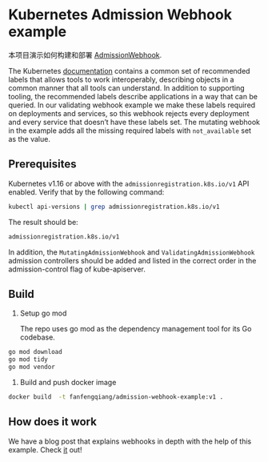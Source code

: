 # Kubernetes Admission Webhook example

本项目演示如何构建和部署 [AdmissionWebhook](https://kubernetes.io/docs/reference/access-authn-authz/extensible-admission-controllers/#admission-webhooks).

The Kubernetes [documentation](https://kubernetes.io/docs/concepts/overview/working-with-objects/common-labels/) contains a common set of recommended labels that allows tools to work interoperably, describing objects in a common manner that all tools can understand. In addition to supporting tooling, the recommended labels describe applications in a way that can be queried.
In our validating webhook example we make these labels required on deployments and services, so this webhook rejects every deployment and every service that doesn’t have these labels set. The mutating webhook in the example adds all the missing required labels with `not_available` set as the value.

## Prerequisites

Kubernetes v1.16 or above with the `admissionregistration.k8s.io/v1` API enabled. Verify that by the following command:

```bash
kubectl api-versions | grep admissionregistration.k8s.io/v1
```

The result should be:

```bash
admissionregistration.k8s.io/v1
```

In addition, the `MutatingAdmissionWebhook` and `ValidatingAdmissionWebhook` admission controllers should be added and listed in the correct order in the admission-control flag of kube-apiserver.

## Build

1. Setup go mod

   The repo uses go mod as the dependency management tool for its Go codebase.

```bash
go mod download
go mod tidy
go mod vendor
```

1. Build and push docker image

```bash
docker build  -t fanfengqiang/admission-webhook-example:v1 .
```

## How does it work

We have a blog post that explains webhooks in depth with the help of this example. Check [it](https://banzaicloud.com/blog/k8s-admission-webhooks/) out!
